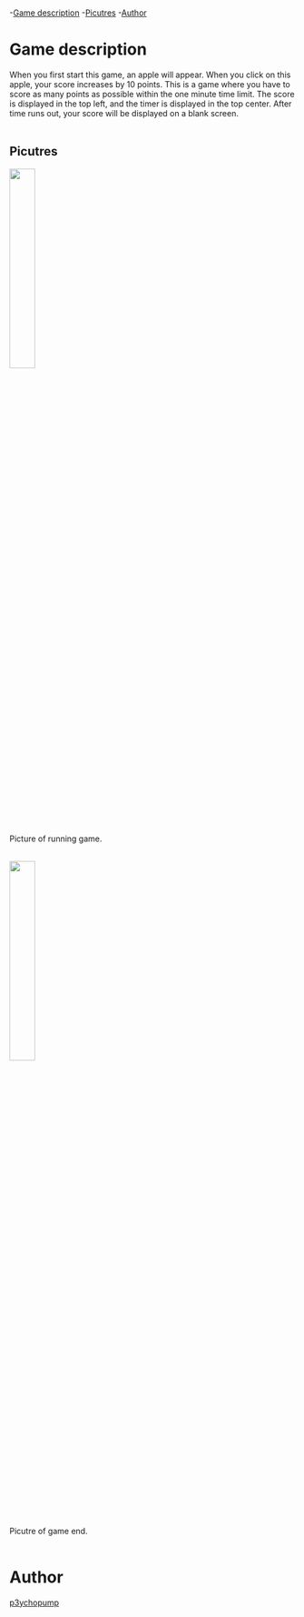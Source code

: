 </br>

-[Game description](#game-description)
  -[Picutres](#picutres)
-[Author](#author)

# Game description
When you first start this game, an apple will appear. When you click on this apple, your score increases by 10 points. This is a game where you have to score as many points as possible within the one minute time limit. The score is displayed in the top left, and the timer is displayed in the top center. After time runs out, your score will be displayed on a blank screen.
</br>
</br>

## Picutres
<img width="30%" src="https://github.com/p3ychopump/pygame-zero/assets/150225756/eb2ecc10-3dcd-46ce-b346-7418b76605a9"></br>
Picture of running game.
</br>
</br>

<img width="30%" src="https://github.com/p3ychopump/pygame-zero/assets/150225756/3b3c7a47-54ec-4b98-8f7f-3ff01355cf96"></br>
Picutre of game end.
</br>
</br>


# Author
<a target="blank" href="https://github.com/p3ychopump">p3ychopump</a>
